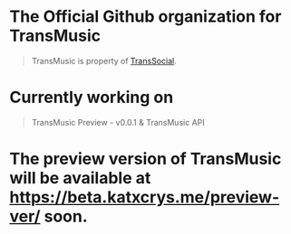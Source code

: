 # The Official Github organization for TransMusic
> TransMusic is property of <a href="https://transsocial.tk">TransSocial</a>.
# Currently working on 
> TransMusic Preview - v0.0.1 & TransMusic API

# The preview version of TransMusic will be available at https://beta.katxcrys.me/preview-ver/ soon.
